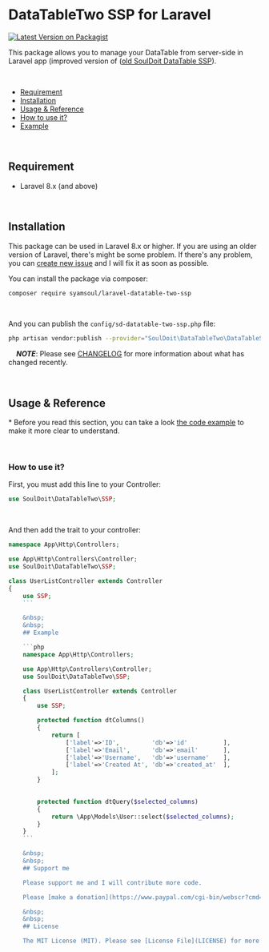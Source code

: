 # DataTableTwo SSP for Laravel



[![Latest Version on Packagist](https://img.shields.io/packagist/v/syamsoul/laravel-datatable-two-ssp.svg?style=flat-square)](https://packagist.org/packages/syamsoul/laravel-datatable-two-ssp)



This package allows you to manage your DataTable from server-side in Laravel app (improved version of ([old SoulDoit DataTable SSP](https://github.com/syamsoul/laravel-datatable-ssp)).


&nbsp;
* [Requirement](#requirement)
* [Installation](#installation)
* [Usage & Reference](#usage--reference)
* [How to use it?](#how-to-use-it)
* [Example](#example)


&nbsp;
&nbsp;
## Requirement

* Laravel 8.x (and above)


&nbsp;
&nbsp;
## Installation


This package can be used in Laravel 8.x or higher. If you are using an older version of Laravel, there's might be some problem. If there's any problem, you can [create new issue](https://github.com/syamsoul/laravel-datatable-two-ssp/issues) and I will fix it as soon as possible.

You can install the package via composer:

``` bash
composer require syamsoul/laravel-datatable-two-ssp
```

&nbsp;

And you can publish the `config/sd-datatable-two-ssp.php` file:

``` bash
php artisan vendor:publish --provider="SoulDoit\DataTableTwo\DataTableServiceProvider"
```

&nbsp;
&nbsp;
***NOTE***: Please see [CHANGELOG](CHANGELOG.md) for more information about what has changed recently.

&nbsp;
&nbsp;
## Usage & Reference

\* Before you read this section, you can take a look [the code example](#example) to make it more clear to understand.

&nbsp;
### How to use it?

First, you must add this line to your Controller:
```php
use SoulDoit\DataTableTwo\SSP;
```
&nbsp;

And then add the trait to your controller:
```php
namespace App\Http\Controllers;

use App\Http\Controllers\Controller;
use SoulDoit\DataTableTwo\SSP;

class UserListController extends Controller
{
    use SSP;
    ```

    &nbsp;
    &nbsp;
    ## Example

    ```php
    namespace App\Http\Controllers;

    use App\Http\Controllers\Controller;
    use SoulDoit\DataTableTwo\SSP;

    class UserListController extends Controller
    {
        use SSP;

        protected function dtColumns()
        {
            return [
                ['label'=>'ID',         'db'=>'id'          ],
                ['label'=>'Email',      'db'=>'email'       ],
                ['label'=>'Username',   'db'=>'username'    ],
                ['label'=>'Created At', 'db'=>'created_at'  ],
            ];
        }
        

        protected function dtQuery($selected_columns)
        {
            return \App\Models\User::select($selected_columns);
        }
    }
    ```

    &nbsp;
    &nbsp;
    ## Support me

    Please support me and I will contribute more code.

    Please [make a donation](https://www.paypal.com/cgi-bin/webscr?cmd=_donations&business=syamsoulazrien.miat@gmail.com&lc=US&item_name=Support%20me%20and%20I%20will%20contribute%20more&no_note=0&cn=&curency_code=USD&bn=PP-DonationsBF:btn_donateCC_LG.gif:NonHosted).

    &nbsp;
    &nbsp;
    ## License

    The MIT License (MIT). Please see [License File](LICENSE) for more information.

